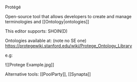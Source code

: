 Protégé

Open-source tool that allows developers to create and manage terminologies and [[Ontology|ontologies]]

This editor supports: SHOIN(D)

Ontologies available at: (note no SE one)				https://protegewiki.stanford.edu/wiki/Protege_Ontology_Library

e.g:

![[Protege Example.jpg]]



Alternative tools: [[PoolParty]], [[Synapta]]
